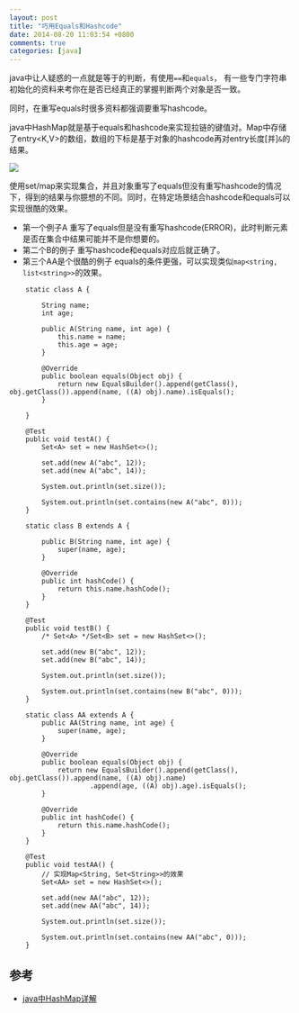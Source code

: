 ```yaml
---
layout: post
title: "巧用Equals和Hashcode"
date: 2014-08-20 11:03:54 +0800
comments: true
categories: [java]
---
```


java中让人疑惑的一点就是等于的判断，有使用`==`和`equals`， 有一些专门字符串初始化的资料来考你在是否已经真正的掌握判断两个对象是否一致。

同时，在重写equals时很多资料都强调要重写hashcode。

java中HashMap就是基于equals和hashcode来实现拉链的键值对。Map中存储了entry<K,V>的数组，数组的下标是基于对象的hashcode再对entry长度[并]`&`的结果。

![](http://file.bmob.cn/M00/08/55/wKhkA1P0OO-AE9u3AABNzQK0pr8747.png)

使用set/map来实现集合，并且对象重写了equals但没有重写hashcode的情况下，得到的结果与你臆想的不同。同时，在特定场景结合hashcode和equals可以实现很酷的效果。

* 第一个例子A 重写了equals但是没有重写hashcode(ERROR)，此时判断元素是否在集合中结果可能并不是你想要的。
* 第二个B的例子 重写hashcode和equals对应后就正确了。
* 第三个AA是个很酷的例子 equals的条件更强，可以实现类似`map<string, list<string>>`的效果。

```
	static class A {

		String name;
		int age;

		public A(String name, int age) {
			this.name = name;
			this.age = age;
		}

		@Override
		public boolean equals(Object obj) {
			return new EqualsBuilder().append(getClass(), obj.getClass()).append(name, ((A) obj).name).isEquals();
		}

	}

	@Test
	public void testA() {
		Set<A> set = new HashSet<>();

		set.add(new A("abc", 12));
		set.add(new A("abc", 14));

		System.out.println(set.size());

		System.out.println(set.contains(new A("abc", 0)));
	}

	static class B extends A {

		public B(String name, int age) {
			super(name, age);
		}

		@Override
		public int hashCode() {
			return this.name.hashCode();
		}
	}

	@Test
	public void testB() {
		/* Set<A> */Set<B> set = new HashSet<>();

		set.add(new B("abc", 12));
		set.add(new B("abc", 14));

		System.out.println(set.size());

		System.out.println(set.contains(new B("abc", 0)));
	}

	static class AA extends A {
		public AA(String name, int age) {
			super(name, age);
		}

		@Override
		public boolean equals(Object obj) {
			return new EqualsBuilder().append(getClass(), obj.getClass()).append(name, ((A) obj).name)
					.append(age, ((A) obj).age).isEquals();
		}

		@Override
		public int hashCode() {
			return this.name.hashCode();
		}
	}
	
	@Test
	public void testAA() {
		// 实现Map<String, Set<String>>的效果
		Set<AA> set = new HashSet<>();

		set.add(new AA("abc", 12));
		set.add(new AA("abc", 14));

		System.out.println(set.size());

		System.out.println(set.contains(new AA("abc", 0)));
	}
```

## 参考

* [java中HashMap详解](http://java.chinaitlab.com/base/879319.html)
